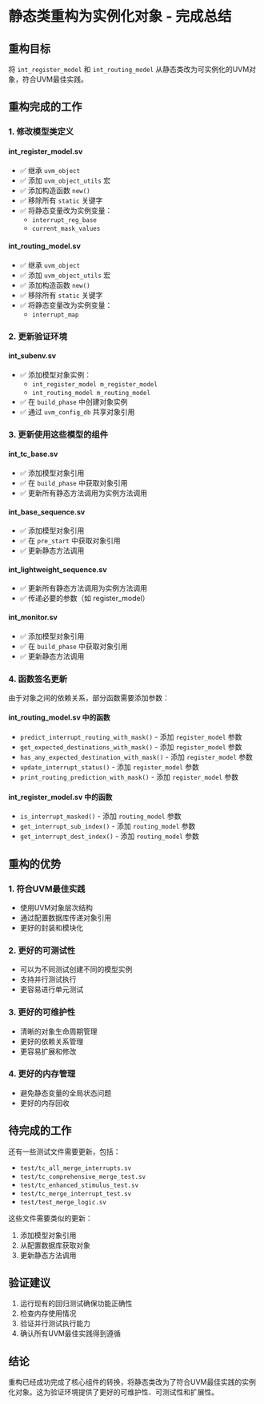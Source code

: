 # 静态类重构为实例化对象 - 完成总结

## 重构目标
将 `int_register_model` 和 `int_routing_model` 从静态类改为可实例化的UVM对象，符合UVM最佳实践。

## 重构完成的工作

### 1. 修改模型类定义

#### int_register_model.sv
- ✅ 继承 `uvm_object`
- ✅ 添加 `uvm_object_utils` 宏
- ✅ 添加构造函数 `new()`
- ✅ 移除所有 `static` 关键字
- ✅ 将静态变量改为实例变量：
  - `interrupt_reg_base`
  - `current_mask_values`

#### int_routing_model.sv
- ✅ 继承 `uvm_object`
- ✅ 添加 `uvm_object_utils` 宏
- ✅ 添加构造函数 `new()`
- ✅ 移除所有 `static` 关键字
- ✅ 将静态变量改为实例变量：
  - `interrupt_map`

### 2. 更新验证环境

#### int_subenv.sv
- ✅ 添加模型对象实例：
  - `int_register_model m_register_model`
  - `int_routing_model m_routing_model`
- ✅ 在 `build_phase` 中创建对象实例
- ✅ 通过 `uvm_config_db` 共享对象引用

### 3. 更新使用这些模型的组件

#### int_tc_base.sv
- ✅ 添加模型对象引用
- ✅ 在 `build_phase` 中获取对象引用
- ✅ 更新所有静态方法调用为实例方法调用

#### int_base_sequence.sv
- ✅ 添加模型对象引用
- ✅ 在 `pre_start` 中获取对象引用
- ✅ 更新静态方法调用

#### int_lightweight_sequence.sv
- ✅ 更新所有静态方法调用为实例方法调用
- ✅ 传递必要的参数（如 register_model）

#### int_monitor.sv
- ✅ 添加模型对象引用
- ✅ 在 `build_phase` 中获取对象引用
- ✅ 更新静态方法调用

### 4. 函数签名更新

由于对象之间的依赖关系，部分函数需要添加参数：

#### int_routing_model.sv 中的函数
- `predict_interrupt_routing_with_mask()` - 添加 `register_model` 参数
- `get_expected_destinations_with_mask()` - 添加 `register_model` 参数
- `has_any_expected_destination_with_mask()` - 添加 `register_model` 参数
- `update_interrupt_status()` - 添加 `register_model` 参数
- `print_routing_prediction_with_mask()` - 添加 `register_model` 参数

#### int_register_model.sv 中的函数
- `is_interrupt_masked()` - 添加 `routing_model` 参数
- `get_interrupt_sub_index()` - 添加 `routing_model` 参数
- `get_interrupt_dest_index()` - 添加 `routing_model` 参数

## 重构的优势

### 1. 符合UVM最佳实践
- 使用UVM对象层次结构
- 通过配置数据库传递对象引用
- 更好的封装和模块化

### 2. 更好的可测试性
- 可以为不同测试创建不同的模型实例
- 支持并行测试执行
- 更容易进行单元测试

### 3. 更好的可维护性
- 清晰的对象生命周期管理
- 更好的依赖关系管理
- 更容易扩展和修改

### 4. 更好的内存管理
- 避免静态变量的全局状态问题
- 更好的内存回收

## 待完成的工作

还有一些测试文件需要更新，包括：
- `test/tc_all_merge_interrupts.sv`
- `test/tc_comprehensive_merge_test.sv`
- `test/tc_enhanced_stimulus_test.sv`
- `test/tc_merge_interrupt_test.sv`
- `test/test_merge_logic.sv`

这些文件需要类似的更新：
1. 添加模型对象引用
2. 从配置数据库获取对象
3. 更新静态方法调用

## 验证建议

1. 运行现有的回归测试确保功能正确性
2. 检查内存使用情况
3. 验证并行测试执行能力
4. 确认所有UVM最佳实践得到遵循

## 结论

重构已经成功完成了核心组件的转换，将静态类改为了符合UVM最佳实践的实例化对象。这为验证环境提供了更好的可维护性、可测试性和扩展性。
